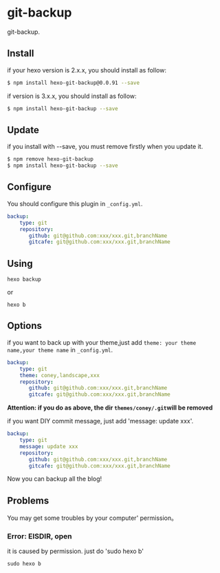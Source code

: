 # git-backup

git-backup.

## Install
if your hexo version is 2.x.x, you should install as follow:

``` bash
$ npm install hexo-git-backup@0.0.91 --save
```

if version is 3.x.x, you should install as follow:

``` bash
$ npm install hexo-git-backup --save
```

## Update

if you install with --save, you must remove firstly when you update it.

``` bash
$ npm remove hexo-git-backup
$ npm install hexo-git-backup --save
```

## Configure

You should configure this plugin in `_config.yml`.

``` yaml
backup:
    type: git
    repository:
       github: git@github.com:xxx/xxx.git,branchName
       gitcafe: git@github.com:xxx/xxx.git,branchName
```

## Using
```
hexo backup 
```
or
```
hexo b
```
## Options

if you want to back up with your theme,just add `theme: your theme name,your theme name` in `_config.yml`.

``` yaml
backup:
    type: git
    theme: coney,landscape,xxx
    repository:
       github: git@github.com:xxx/xxx.git,branchName
       gitcafe: git@github.com:xxx/xxx.git,branchName
```
**Attention: if you do as above, the dir `themes/coney/.git`will be removed**

if you want DIY commit message, just add 'message: update xxx'.
``` yaml
backup:
    type: git
    message: update xxx
    repository:
       github: git@github.com:xxx/xxx.git,branchName
       gitcafe: git@github.com:xxx/xxx.git,branchName
```


Now you can backup all the blog!
## Problems

You may get some troubles by your computer' permission。

### Error: EISDIR, open
it is caused by permission.
just do 'sudo hexo b' 
```
sudo hexo b
```
